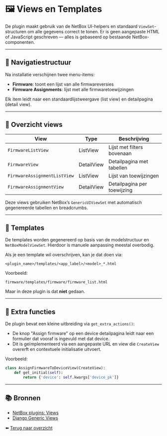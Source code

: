 # 🖼️ Views en Templates

De plugin maakt gebruik van de NetBox UI-helpers en standaard `ViewSet`-structuren om alle gegevens correct te tonen. Er is geen aangepaste HTML of JavaScript geschreven — alles is gebaseerd op bestaande NetBox-componenten.

---

## 🧭 Navigatiestructuur

Na installatie verschijnen twee menu-items:

* **Firmware**: toont een lijst van alle firmwareversies
* **Firmware Assignments**: lijst met alle firmwaretoewijzingen

Elk item leidt naar een standaardlijstweergave (list view) en detailpagina (detail view).

---

## 🔁 Overzicht views

| View                         | Type       | Beschrijving                |
| ---------------------------- | ---------- | --------------------------- |
| `FirmwareListView`           | ListView   | Lijst met filters bovenaan  |
| `FirmwareView`               | DetailView | Detailpagina met tabellen   |
| `FirmwareAssignmentListView` | ListView   | Lijst van toewijzingen      |
| `FirmwareAssignmentView`     | DetailView | Detailpagina per toewijzing |

Deze views gebruiken NetBox’s `GenericUIViewSet` met automatisch gegenereerde tabellen en breadcrumbs.

---

## 📂 Templates

De templates worden gegenereerd op basis van de modelstructuur en `NetBoxModelViewSet`. Hierdoor is manuele aanpassing meestal overbodig.

Als je een template wil overschrijven, kan je dat doen via:

```plaintext
<plugin_name>/templates/<app_label>/<model>_*.html
```

Voorbeeld:

```plaintext
firmware/templates/firmware/firmware_list.html
```

Maar in deze plugin is dat **niet** gedaan.

---

## 🧩 Extra functies

De plugin bevat een kleine uitbreiding via `get_extra_actions()`:

* De knop "Assign firmware" op een device detailpagina leidt naar een formulier dat vooraf is ingevuld met dat device.
* Dit is geïmplementeerd via een aangepaste URL en view die `CreateView` overerft en contextuele initialisatie uitvoert.

Voorbeeld:

```python
class AssignFirmwareToDeviceView(CreateView):
    def get_initial(self):
        return {'device': self.kwargs['device_pk']}
```

---

## 📚 Bronnen

* [NetBox plugins: Views](https://docs.netbox.dev/en/stable/plugins/views/)
* [Django Generic Views](https://docs.djangoproject.com/en/stable/ref/class-based-views/)

⬅️ [Terug naar overzicht](./index.md)
